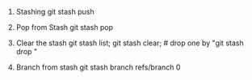 1. Stashing
git stash push

2. Pop from Stash
git stash pop

3. Clear the stash
git stash list;
git stash clear; # drop one by "git stash drop <number>"

4. Branch from stash
git stash branch refs/branch 0